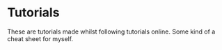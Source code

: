 # Tutorials
These are tutorials made whilst following tutorials online. Some kind of a cheat sheet for myself.
